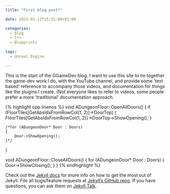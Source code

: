 ```yaml
---
title: "First blog post!"

date: 2023-01-12T15:51:00+01:00

categories:
  - blog
  - C++
  - Blueprints

tags:
  - Unreal Engine

---
```


This is the start of the GGameDev blog.
I want to use this site to tie together the game-dev work I do, with the YouTube channel, 
and provide some 'text based' reference to accompany those videos, 
and documentation for things like the plugins I create.
(Not everyone likes to refer to videos, some people prefer a more 'traditional' documentation approach.

{% highlight cpp linenos %}
void ADungeonFloor::OpenAllDoors()
{
	if (FloorTiles[GetAbsIdxFromRowCol(1, 2)]->DoorTop)
	{
		FloorTiles[GetAbsIdxFromRowCol(1, 2)]->DoorTop->ShowOpening();
	}

	/*for (ADungeonDoor* Door : Doors)
	{
		Door->ShowOpening();
	}*/
}

void ADungeonFloor::CloseAllDoors()
{
	for (ADungeonDoor* Door : Doors)
	{
		Door->ShowClosing();
	}
}
{% endhighlight %}

Check out the [Jekyll docs][jekyll-docs] for more info on how to get the most out of Jekyll. File all bugs/feature requests at [Jekyll’s GitHub repo][jekyll-gh]. If you have questions, you can ask them on [Jekyll Talk][jekyll-talk].

[jekyll-docs]: https://jekyllrb.com/docs/home
[jekyll-gh]:   https://github.com/jekyll/jekyll
[jekyll-talk]: https://talk.jekyllrb.com/
